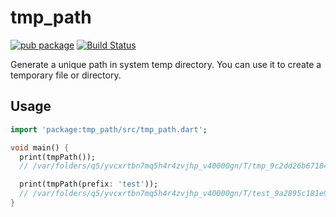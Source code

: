 # tmp_path

[![pub package](https://img.shields.io/pub/v/tmp_path.svg)](https://pub.dev/packages/tmp_path)
[![Build Status](https://github.com/flutter-cavalry/tmp_path/workflows/Build/badge.svg)](https://github.com/flutter-cavalry/tmp_path/actions)

Generate a unique path in system temp directory. You can use it to create a temporary file or directory.

## Usage

```dart
import 'package:tmp_path/src/tmp_path.dart';

void main() {
  print(tmpPath());
  // /var/folders/q5/yvcxrtbn7mq5h4r4zvjhp_v40000gn/T/tmp_9c2dd26b67184afcb6d25bad068726c5

  print(tmpPath(prefix: 'test'));
  // /var/folders/q5/yvcxrtbn7mq5h4r4zvjhp_v40000gn/T/test_9a2895c181e94602912abe32b7eafed1
}
```
